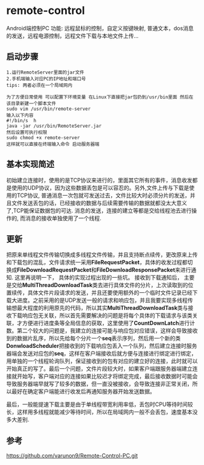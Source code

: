 # remote-control
Android端控制PC
功能: 远程鼠标的控制，自定义按键映射, 普通文本，dos消息的发送，远程电源控制，远程文件下载与本地文件上传...
## 启动步骤
```
1.运行RemoteServer里面的jar文件
2.手机端输入对应PC的IP地址和端口号
tips: 两者必须在一个局域网内
```
```
为了方便日常使用 可以配置下环境变量 在Linux下直接把jar包扔到/usr/bin里面 然后在该目录新建一个脚本文件
sudo vim /usr/bin/remote-server
输入以下内容
#!/bin/s  h
java -jar /usr/bin/RemoteServer.jar
然后设置可执行权限
sudo chmod +x remote-server
这样就可以直接在终端输入命令 启动服务器端
```
## 基本实现简述
初始建立连接时，使用的是TCP协议来进行的，里面其它所有的事件，消息收发都是使用的UDP协议，因为这些数据丢包是可以容忍的。另外,文件上传与下载是使用的TCP协议, 普通消息一次包就可发送过去，文件比较大时必须分片的发送，并且文件发送丢包的话，已经接收的数据与后续需要传输的数据就都没太大意义了,TCP能保证数据包的可达. 消息的发送，连接的建立等都是交给线程池去进行操作的, 而消息的接收单独使用了一个线程. 

## 更新
把原来单线程文件传输切换成多线程文件传输，并且支持断点续传，更改原来上传和下载包的混乱，文件请求统一采用**FileRequestPacket**，具体的收发过程都切换成**FileDownloadRequestPacket**和**FileDownloadResponsePacket**来进行通知. 这里再说明一下， 具体的实现过程出现的一些坑。 接收到下载通知后， 主要是交给**MultiThreadDownloadTask**类去进行具体文件的分片，上次读取到的位置续传，具体文件片段请求的发送，并且还要使用额外的一个临时文件记录已经下载大进度。之前采用的是UDP发送一般的请求和响应包，并且我要实现多线程传输想最大程度的利用原先的代码，所以其实**MultiThreadDownloadTask**类与接收下载响应包无关联，所以首先需要解决的问题是将每个具体的下载请求与该类关联，才方便进行进度条等全局信息的获取，这里使用了**CountDownLatch**进行计数。第二个较大的问题是，我建立的连接可能与响应包对应错误，这样会导致接收到的数据片乱序，所以先给每个分片一个**seq**表示序列，然后用一个新的类**DonwloadScheduler**把接收到的下载响应包丢入一个队列，然后建立连接时服务器端会发送对应包的**seq**，这样在客户端接收后就方便与连接进行绑定进行绑定，用单独的一个线程轮询队列，保证接收到的包有对应的建立好的连接，此时就可以开始真正的写了。最后一个问题，文件片段较大时，如果客户端跟服务器端建立连接就开始写，客户端对应的连接如果比较迟才将绑定完成，最后接收数据时可能会导致服务器端早就写了较多的数据，但一直没被接收，会导致连接非正常关闭，所以最好在确定客户端能进行收发后再通知服务器开始发送数据。

最后，一般能提速下载主要是由于单线程带宽利用率低，丢包时CPU等待时间较长，这样用多线程就能减少等待时间，所以在局域网内一般不会丢包，速度基本没多大差别.

## 参考
https://github.com/varunon9/Remote-Control-PC.git
